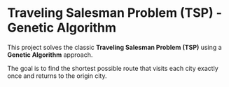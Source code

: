 # Traveling Salesman Problem (TSP) - Genetic Algorithm

This project solves the classic **Traveling Salesman Problem (TSP)** using a **Genetic Algorithm** approach.

The goal is to find the shortest possible route that visits each city exactly once and returns to the origin city.
